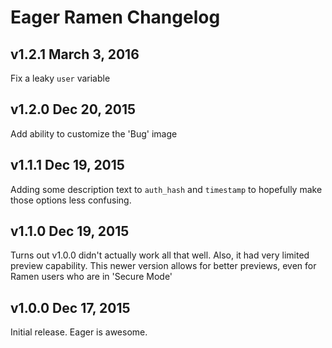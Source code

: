 # Eager Ramen Changelog

## v1.2.1 March 3, 2016
Fix a leaky `user` variable

## v1.2.0 Dec 20, 2015
Add ability to customize the 'Bug' image

## v1.1.1 Dec 19, 2015
Adding some description text to `auth_hash` and
`timestamp` to hopefully make those options less
confusing.

## v1.1.0 Dec 19, 2015
Turns out v1.0.0 didn't actually work all that well.
Also, it had very limited preview capability. This newer
version allows for better previews, even for Ramen users
who are in 'Secure Mode'


## v1.0.0 Dec 17, 2015
Initial release. Eager is awesome.
